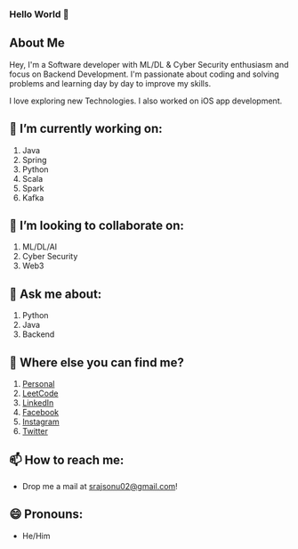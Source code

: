 ### Hello World 👋

## About Me

Hey, I'm a Software developer with ML/DL & Cyber Security enthusiasm and focus on Backend Development. I'm passionate about coding and solving problems and learning day by day to improve my skills.

I love exploring new Technologies. I also worked on iOS app development.



## 🔭 I’m currently working on:
  1. Java
  2. Spring
  3. Python
  4. Scala
  5. Spark
  6. Kafka


## 👯 I’m looking to collaborate on:
  1. ML/DL/AI
  2. Cyber Security
  3. Web3

## 💬 Ask me about:
  1. Python
  2. Java
  3. Backend

## 🤔 Where else you can find me?
  1. [Personal](https://www.srajsonu.ml/)
  2. [LeetCode](https://leetcode.com/srajsonu/)
  3. [LinkedIn](https://www.linkedin.com/in/srajsonu/)
  4. [Facebook](https://www.facebook.com/srajsonu)
  5. [Instagram](https://www.instagram.com/srajsonu_/)
  6. [Twitter](https://twitter.com/srajsonu_)

## 📫 How to reach me: 
  - Drop me a mail at srajsonu02@gmail.com!

## 😄 Pronouns:
  - He/Him

